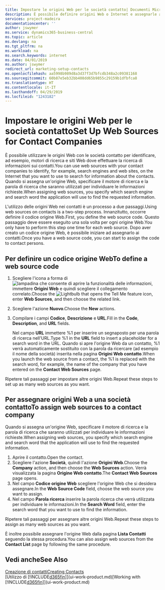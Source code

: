 ```yaml
---
title: Impostare le origini Web per le società contatto| Documenti Microsoft
description: È possibile definire origini Web o Internet e assegnarle a una società contatto per consentire l'identificazione delle modalità di ricerca delle informazioni sui contatti.
services: project-madeira
documentationcenter: ''
author: jswymer
ms.service: dynamics365-business-central
ms.topic: article
ms.devlang: na
ms.tgt_pltfrm: na
ms.workload: na
ms.search.keywords: internet
ms.date: 04/01/2019
ms.author: jswymer
redirect_url: marketing-setup-contacts
ms.openlocfilehash: aa5998b989d8a3d37f3d7bfcdb348a2c09381168
ms.sourcegitcommit: 60b87e5eb32bb408dd65b9855c29159b1dfbfca8
ms.translationtype: HT
ms.contentlocale: it-IT
ms.lasthandoff: 04/29/2019
ms.locfileid: "1243182"
---
```

# <a name="set-up-web-sources-for-contact-companies"></a><span data-ttu-id="179d4-103">Impostare le origini Web per le società contatto</span><span class="sxs-lookup"><span data-stu-id="179d4-103">Set Up Web Sources for Contact Companies</span></span>
<span data-ttu-id="179d4-104">È possibile utilizzare le origini Web con le società contatto per identificare, ad esempio, motori di ricerca e siti Web dove effettuare la ricerca di informazioni sui contatti.</span><span class="sxs-lookup"><span data-stu-id="179d4-104">You can use web sources with your contact companies to identify, for example, search engines and web sites, on the Internet that you want to use to search for information about the contacts.</span></span> <span data-ttu-id="179d4-105">Quando si assegna un'origine Web, specificare il motore di ricerca e la parola di ricerca che saranno utilizzati per individuare le informazioni richieste.</span><span class="sxs-lookup"><span data-stu-id="179d4-105">When assigning web sources, you specify which search engine and search word the application will use to find the requested information.</span></span>

<span data-ttu-id="179d4-106">L'utilizzo delle origini Web nei contatti è un processo a due passaggi.</span><span class="sxs-lookup"><span data-stu-id="179d4-106">Using web sources on contacts is a two-step process.</span></span> <span data-ttu-id="179d4-107">Innanzitutto, occorre definire il codice origine Web.</span><span class="sxs-lookup"><span data-stu-id="179d4-107">First, you define the web source code.</span></span> <span data-ttu-id="179d4-108">Questo passaggio deve essere eseguito una sola volta per ogni origine Web.</span><span class="sxs-lookup"><span data-stu-id="179d4-108">You only have to perform this step one time for each web source.</span></span> <span data-ttu-id="179d4-109">Dopo aver creato un codice origine Web, è possibile iniziare ad assegnarlo ai contatti.</span><span class="sxs-lookup"><span data-stu-id="179d4-109">Once you have a web source code, you can start to assign the code to contact persons.</span></span>

## <a name="to-define-a-web-source-code"></a><span data-ttu-id="179d4-110">Per definire un codice origine Web</span><span class="sxs-lookup"><span data-stu-id="179d4-110">To define a web source code</span></span>
1. <span data-ttu-id="179d4-111">Scegliere l'icona a forma di ![lampadina che consente di aprire la funzionalità delle informazioni](media/ui-search/search_small.png "Informazioni sull'operazione che si desidera eseguire"), immettere **Origini Web** e quindi scegliere il collegamento correlato.</span><span class="sxs-lookup"><span data-stu-id="179d4-111">Choose the ![Lightbulb that opens the Tell Me feature](media/ui-search/search_small.png "Tell me what you want to do") icon, enter **Web Sources**, and then choose the related link.</span></span>
2. <span data-ttu-id="179d4-112">Scegliere l'azione **Nuovo**.</span><span class="sxs-lookup"><span data-stu-id="179d4-112">Choose the **New** actions.</span></span>
3. <span data-ttu-id="179d4-113">Compilare i campi **Codice**, **Descrizione** e **URL**.</span><span class="sxs-lookup"><span data-stu-id="179d4-113">Fill in the **Code**, **Description**, and **URL** fields.</span></span>

    <span data-ttu-id="179d4-114">Nel campo **URL** immettere %1 per inserire un segnaposto per una parola di ricerca nell'URL.</span><span class="sxs-lookup"><span data-stu-id="179d4-114">Type %1 in the **URL** field to insert a placeholder for a search word in the URL.</span></span> <span data-ttu-id="179d4-115">Quando si apre l'origine Web da un contatto, %1 verrà automaticamente sostituito con la parola da ricercare (ad esempio il nome della società) inserita nella pagina **Origini Web contatto**.</span><span class="sxs-lookup"><span data-stu-id="179d4-115">When you launch the web source from a contact, the %1 is replaced with the search word, for example, the name of the company that you have entered on the **Contact Web Sources** page.</span></span>

<span data-ttu-id="179d4-116">Ripetere tali passaggi per impostare altre origini Web.</span><span class="sxs-lookup"><span data-stu-id="179d4-116">Repeat these steps to set up as many web sources as you want.</span></span>

## <a name="to-assign-web-sources-to-a-contact-company"></a><span data-ttu-id="179d4-117">Per assegnare origini Web a una società contatto</span><span class="sxs-lookup"><span data-stu-id="179d4-117">To assign web sources to a contact company</span></span>
<span data-ttu-id="179d4-118">Quando si assegna un'origine Web, specificare il motore di ricerca e la parola di ricerca che saranno utilizzati per individuare le informazioni richieste.</span><span class="sxs-lookup"><span data-stu-id="179d4-118">When assigning web sources, you specify which search engine and search word that the application will use to find the requested information.</span></span>

1. <span data-ttu-id="179d4-119">Aprire il contatto.</span><span class="sxs-lookup"><span data-stu-id="179d4-119">Open the contact.</span></span>
2. <span data-ttu-id="179d4-120">Scegliere l'azione **Società**, quindi l'azione **Origini Web**.</span><span class="sxs-lookup"><span data-stu-id="179d4-120">Choose the **Company** action, and then choose the **Web Sources** action.</span></span> <span data-ttu-id="179d4-121">Verrà visualizzata la pagina **Origine Web contatto**.</span><span class="sxs-lookup"><span data-stu-id="179d4-121">The **Contact Web Sources** page opens.</span></span>
3. <span data-ttu-id="179d4-122">Nel campo **Codice origine Web** scegliere l'origine Web che si desidera assegnare.</span><span class="sxs-lookup"><span data-stu-id="179d4-122">In the **Web Source Code** field, choose the web source you want to assign.</span></span>
4. <span data-ttu-id="179d4-123">Nel campo **Parola ricerca** inserire la parola ricerca che verrà utilizzata per individuare le informazioni.</span><span class="sxs-lookup"><span data-stu-id="179d4-123">In the **Search Word** field, enter the search word that you want to use to find the information.</span></span>

<span data-ttu-id="179d4-124">Ripetere tali passaggi per assegnare altre origini Web.</span><span class="sxs-lookup"><span data-stu-id="179d4-124">Repeat these steps to assign as many web sources as you want.</span></span>

<span data-ttu-id="179d4-125">È inoltre possibile assegnare l'origine Web dalla pagina **Lista Contatti** seguendo la stessa procedura.</span><span class="sxs-lookup"><span data-stu-id="179d4-125">You can also assign web sources from the **Contact List** page by following the same procedure.</span></span>

## <a name="see-also"></a><span data-ttu-id="179d4-126">Vedi anche</span><span class="sxs-lookup"><span data-stu-id="179d4-126">See Also</span></span>
[<span data-ttu-id="179d4-127">Creazione di contatti</span><span class="sxs-lookup"><span data-stu-id="179d4-127">Creating Contacts</span></span>](marketing-create-contact-companies.md)  
<span data-ttu-id="179d4-128">[Utilizzo di [!INCLUDE[d365fin](includes/d365fin_md.md)]](ui-work-product.md)</span><span class="sxs-lookup"><span data-stu-id="179d4-128">[Working with [!INCLUDE[d365fin](includes/d365fin_md.md)]](ui-work-product.md)</span></span>
